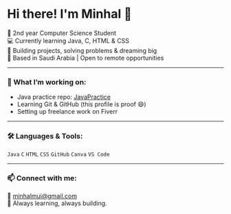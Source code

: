 # Hi there! I'm Minhal 👋

🌸  2nd year Computer Science Student  
💻 Currently learning Java, C, HTML & CSS  
🚀 Building projects, solving problems & dreaming big   
📍 Based in Saudi Arabia | Open to remote opportunities

---

### 🌱 What I’m working on:
- Java practice repo: [JavaPractice](https://github.com/minhalmui/JavaPractice)
- Learning Git & GitHub (this profile is proof 😄)
- Setting up freelance work on Fiverr

---

### 🛠️ Languages & Tools:
`Java` `C` `HTML` `CSS` `GitHub` `Canva` `VS Code`

---

### 📫 Connect with me:
📧 minhalmui@gmail.com  
🧠 Always learning, always building.
